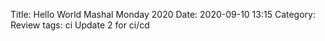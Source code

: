 Title: Hello World Mashal Monday 2020
Date: 2020-09-10 13:15
Category: Review
tags: ci
Update 2 for ci/cd
